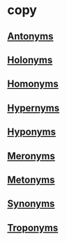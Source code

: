 copy
======

[Antonyms][]
------
[Holonyms][]
------
[Homonyms][]
------
[Hypernyms][]
------
[Hyponyms][]
------
[Meronyms][]
------
[Metonyms][]
------
[Synonyms][]
------
[Troponyms][]
------

[antonyms]:  https://en.wiktionary.org/wiki/antonym
    "words that expresses a meaning opposed to the meaning of another word"

[heteronyms]:  https://en.wiktionary.org/wiki/heteronym
    "two words are heteronyms if they are spelled the same way but differ in pronunciation"

[heteronyms]:  https://en.wiktionary.org/wiki/heteronym
    "two words are heteronyms if they are spelled the same way but differ in pronunciation"

[holonyms]:  https://en.wiktionary.org/wiki/holonym
    "words that names the whole of which a given word is a part"

[homonyms]:  https://en.wiktionary.org/wiki/homonym
    "two words are homonyms if they are pronounced and spelled the same way but have different meanings"

[homonyms]:  https://en.wiktionary.org/wiki/homonym
    "two words are homonyms if they are pronounced and spelled the same way but have different meanings"

[hypernyms]:  https://en.wiktionary.org/wiki/hypernym
    "words that are more generic than a given word"

[hyponyms]:  https://en.wiktionary.org/wiki/hyponym
    "words that are more specific than a given word"

[meronyms]:  https://en.wiktionary.org/wiki/meronym
    "words that names a part of a larger whole"

[metonyms]:  https://en.wiktionary.org/wiki/metonym
    "words that denotes one thing but refers to a related thing"

[paronyms]:  https://en.wiktionary.org/wiki/paronym
    "words that strongly resembles another word in spelling"

[retronyms]:  https://en.wiktionary.org/wiki/retronym
    "words introduced because an existing term has become inadequate"

[synonyms]:  https://en.wiktionary.org/wiki/synonym
    "two words that can be interchanged in a context are said to be synonymous relative to that context"

[troponyms]:  https://en.wiktionary.org/wiki/troponym
    "words that denotes a manner of doing something"
